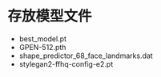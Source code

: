 # 存放模型文件

* best_model.pt
* GPEN-512.pth
* shape_predictor_68_face_landmarks.dat
* stylegan2-ffhq-config-e2.pt